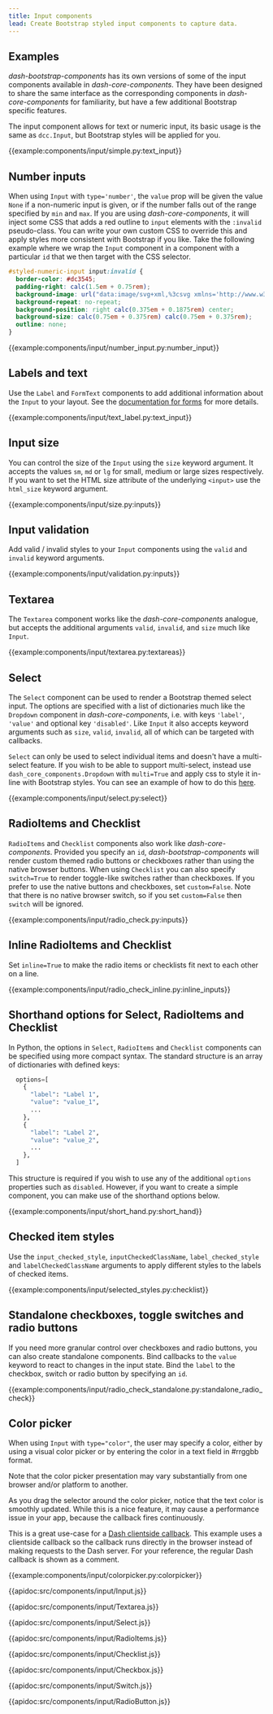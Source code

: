 ```yaml
---
title: Input components
lead: Create Bootstrap styled input components to capture data.
---
```


## Examples

_dash-bootstrap-components_ has its own versions of some of the input components available in _dash-core-components_. They have been designed to share the same interface as the corresponding components in _dash-core-components_ for familiarity, but have a few additional Bootstrap specific features.

The input component allows for text or numeric input, its basic usage is the same as `dcc.Input`, but Bootstrap styles will be applied for you.

{{example:components/input/simple.py:text_input}}

## Number inputs

When using `Input` with `type='number'`, the `value` prop will be given the value `None` if a non-numeric input is given, or if the number falls out of the range specified by `min` and `max`. If you are using _dash-core-components_, it will inject some CSS that adds a red outline to `input` elements with the `:invalid` pseudo-class. You can write your own custom CSS to override this and apply styles more consistent with Bootstrap if you like. Take the following example where we wrap the `Input` component in a component with a particular `id` that we then target with the CSS selector.

```css
#styled-numeric-input input:invalid {
  border-color: #dc3545;
  padding-right: calc(1.5em + 0.75rem);
  background-image: url("data:image/svg+xml,%3csvg xmlns='http://www.w3.org/2000/svg' viewBox='0 0 12 12' width='12' height='12' fill='none' stroke='%23dc3545'%3e%3ccircle cx='6' cy='6' r='4.5'/%3e%3cpath stroke-linejoin='round' d='M5.8 3.6h.4L6 6.5z'/%3e%3ccircle cx='6' cy='8.2' r='.6' fill='%23dc3545' stroke='none'/%3e%3c/svg%3e");
  background-repeat: no-repeat;
  background-position: right calc(0.375em + 0.1875rem) center;
  background-size: calc(0.75em + 0.375rem) calc(0.75em + 0.375rem);
  outline: none;
}
```

{{example:components/input/number_input.py:number_input}}

## Labels and text

Use the `Label` and `FormText` components to add additional information about the `Input` to your layout. See the [documentation for forms](/docs/components/form/) for more details.

{{example:components/input/text_label.py:text_input}}

## Input size

You can control the size of the `Input` using the `size` keyword argument. It accepts the values `sm`, `md` or `lg` for small, medium or large sizes respectively. If you want to set the HTML size attribute of the underlying `<input>` use the `html_size` keyword argument.

{{example:components/input/size.py:inputs}}

## Input validation

Add valid / invalid styles to your `Input` components using the `valid` and `invalid` keyword arguments.

{{example:components/input/validation.py:inputs}}

## Textarea

The `Textarea` component works like the _dash-core-components_ analogue, but accepts the additional arguments `valid`, `invalid`, and `size` much like `Input`.

{{example:components/input/textarea.py:textareas}}

## Select

The `Select` component can be used to render a Bootstrap themed select input. The options are specified with a list of dictionaries much like the `Dropdown` component in _dash-core-components_, i.e. with keys `'label'`, `'value'` and optional key `'disabled'`. Like `Input` it also accepts keyword arguments such as `size`, `valid`, `invalid`, all of which can be targeted with callbacks.

`Select` can only be used to select individual items and doesn't have a multi-select feature. If you wish to be able to support multi-select, instead use `dash_core_components.Dropdown` with `multi=True` and apply css to style it in-line with Bootstrap styles. You can see an example of how to do this [here](https://github.com/tcbegley/dash-bootstrap-css).

{{example:components/input/select.py:select}}

## RadioItems and Checklist

`RadioItems` and `Checklist` components also work like _dash-core-components_. Provided you specify an `id`, _dash-bootstrap-components_ will render custom themed radio buttons or checkboxes rather than using the native browser buttons. When using `Checklist` you can also specify `switch=True` to render toggle-like switches rather than checkboxes. If you prefer to use the native buttons and checkboxes, set `custom=False`. Note that there is no native browser switch, so if you set `custom=False` then `switch` will be ignored.

{{example:components/input/radio_check.py:inputs}}

## Inline RadioItems and Checklist

Set `inline=True` to make the radio items or checklists fit next to each other on a line.

{{example:components/input/radio_check_inline.py:inline_inputs}}

## Shorthand options for Select, RadioItems and Checklist

In Python, the options in `Select`, `RadioItems` and `Checklist` components can be specified using more compact syntax. The standard structure is an array of dictionaries with defined keys:

```python
  options=[
    {
      "label": "Label 1",
      "value": "value_1",
      ...
    },
    {
      "label": "Label 2",
      "value": "value_2",
      ...
    },
  ]
```

This structure is required if you wish to use any of the additional `options` properties such as `disabled`. However, if you want to create a simple component, you can make use of the shorthand options below.

{{example:components/input/short_hand.py:short_hand}}

## Checked item styles

Use the `input_checked_style`, `inputCheckedClassName`, `label_checked_style` and `labelCheckedClassName` arguments to apply different styles to the labels of checked items.

{{example:components/input/selected_styles.py:checklist}}

## Standalone checkboxes, toggle switches and radio buttons

If you need more granular control over checkboxes and radio buttons, you can also create standalone components. Bind callbacks to the `value` keyword to react to changes in the input state. Bind the `label` to the checkbox, switch or radio button by specifying an `id`.

{{example:components/input/radio_check_standalone.py:standalone_radio_check}}

## Color picker

When using `Input` with `type="color"`, the user may specify a color, either by using a visual color picker or by entering the color in a text field in #rrggbb format.

Note that the color picker presentation may vary substantially from one browser and/or platform to another.

As you drag the selector around the color picker, notice that the text color is smoothly updated. While this is a nice feature, it may cause a performance issue in your app, because the callback fires continuously.

This is a great use-case for a [Dash clientside callback](https://dash.plotly.com/clientside-callbacks). This example uses a clientside callback so the callback runs directly in the browser instead of making requests to the Dash server. For your reference, the regular Dash callback is shown as a comment.

{{example:components/input/colorpicker.py:colorpicker}}

{{apidoc:src/components/input/Input.js}}

{{apidoc:src/components/input/Textarea.js}}

{{apidoc:src/components/input/Select.js}}

{{apidoc:src/components/input/RadioItems.js}}

{{apidoc:src/components/input/Checklist.js}}

{{apidoc:src/components/input/Checkbox.js}}

{{apidoc:src/components/input/Switch.js}}

{{apidoc:src/components/input/RadioButton.js}}

